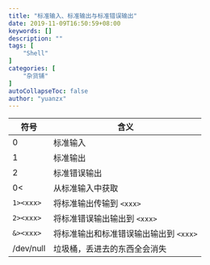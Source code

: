 ```yaml
---
title: "标准输入、标准输出与标准错误输出"
date: 2019-11-09T16:50:59+08:00
keywords: []
description: ""
tags: [
    "Shell"
]
categories: [
    "杂货铺"
]
autoCollapseToc: false
author: "yuanzx"
---
```


| 符号      | 含义                                   |
| --------- | -------------------------------------- |
| 0         | 标准输入                               |
| 1         | 标准输出                               |
| 2         | 标准错误输出                           |
| 0<        | 从标准输入中获取                       |
| `1><xxx>` | 将标准输出传输到 `<xxx>`               |
| `2><xxx>` | 将标准错误输出输出到 `<xxx>`           |
| `&><xxx>` | 将标准输出和标准错误输出输出到 `<xxx>` |
| /dev/null | 垃圾桶，丢进去的东西全会消失           |